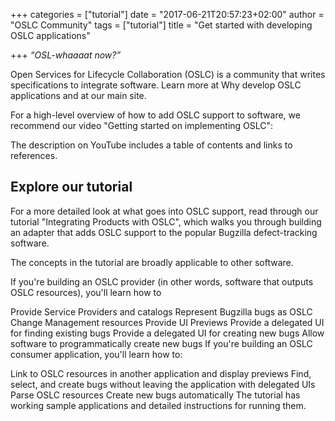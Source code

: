 +++
categories = ["tutorial"]
date = "2017-06-21T20:57:23+02:00"
author = "OSLC Community"
tags = ["tutorial"]
title = "Get started with developing OSLC applications"

+++
_“OSL-whaaaat now?”_

Open Services for Lifecycle Collaboration (OSLC) is a community that writes specifications to integrate software. Learn more at Why develop OSLC applications and at our main site.

For a high-level overview of how to add OSLC support to software, we recommend our video "Getting started on implementing OSLC":

The description on YouTube includes a table of contents and links to references.

## Explore our tutorial

For a more detailed look at what goes into OSLC support, read through our tutorial "Integrating Products with OSLC", which walks you through building an adapter that adds OSLC support to the popular Bugzilla defect-tracking software.

The concepts in the tutorial are broadly applicable to other software.

If you're building an OSLC provider (in other words, software that outputs OSLC resources), you'll learn how to

Provide Service Providers and catalogs
Represent Bugzilla bugs as OSLC Change Management resources
Provide UI Previews
Provide a delegated UI for finding existing bugs
Provide a delegated UI for creating new bugs
Allow software to programmatically create new bugs
If you're building an OSLC consumer application, you'll learn how to:

Link to OSLC resources in another application and display previews
Find, select, and create bugs without leaving the application with delegated UIs
Parse OSLC resources
Create new bugs automatically
The tutorial has working sample applications and detailed instructions for running them.